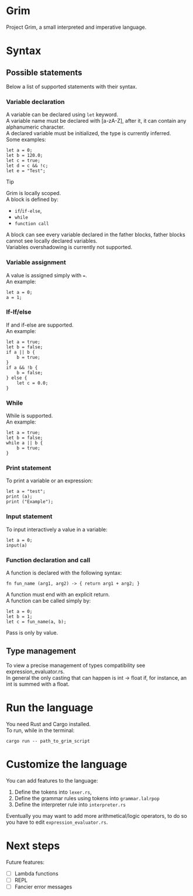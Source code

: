 # Grim
Project Grim, a small interpreted and imperative language.

# Syntax
## Possible statements
Below a list of supported statements with their syntax.
### Variable declaration
A variable can be declared using ```let``` keyword. <br>
A variable name must be declared with [a-zA-Z], after it, it can contain any alphanumeric character. <br>
A declared variable must be initialized, the type is currently inferred. <br>
Some examples:
```
let a = 0;
let b = 120.0;
let c = true;
let d = c && !c;
let e = "Test";
```
> [!TIP]
> Grim is locally scoped. <br>
> A block is defined by:
> - ```if```/```if-else```,
> - ```while```
> - ```function call```
> 
> A block can see every variable declared in the father blocks, father blocks cannot see locally declared variables. <br>
> Variables overshadowing is currently not supported.

### Variable assignment
A value is assigned simply with ```=```. <br>
An example:
```
let a = 0;
a = 1;
```

### If-If/else
If and if-else are supported. <br>
An example:
```
let a = true;
let b = false;
if a || b {
    b = true;
}
if a && !b {
    b = false;
} else {
    let c = 0.0;
}
```

### While
While is supported. <br>
An example:
```
let a = true;
let b = false;
while a || b {
    b = true;
}
```

### Print statement
To print a variable or an expression: <br>
```
let a = "test";
print (a);
print ("Example");
```

### Input statement
To input interactively a value in a variable:
```
let a = 0;
input(a)
```

### Function declaration and call
A function is declared with the following syntax:
```
fn fun_name (arg1, arg2) -> { return arg1 + arg2; }
```
A function must end with an explicit return. <br>
A function can be called simply by:
```
let a = 0;
let b = 1;
let c = fun_name(a, b);
```
Pass is only by value.

## Type management
To view a precise management of types compatibility see expression_evaluator.rs. <br>
In general the only casting that can happen is int -> float if, for instance, an int is summed with a float. <br>

# Run the language
You need Rust and Cargo installed. <br>
To run, while in the terminal:
```
cargo run -- path_to_grim_script
```

# Customize the language
You can add features to the language:
1. Define the tokens into `lexer.rs`,
2. Define the grammar rules using tokens into `grammar.lalrpop`
3. Define the interpreter rule into `interpreter.rs`

Eventually you may want to add more arithmetical/logic operators, to do so you have to edit `expression_evaluator.rs`.

# Next steps
Future features:
- [ ] Lambda functions
- [ ] REPL
- [ ] Fancier error messages
